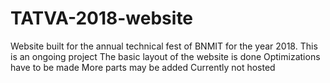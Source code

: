 # TATVA-2018-website
Website built for the annual technical fest of BNMIT for the year 2018.
This is an ongoing project
The basic layout of the website is done
Optimizations have to be made
More parts may be added
Currently not hosted

